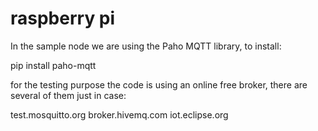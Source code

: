 # raspberry pi 
In the sample node we are using the Paho MQTT library, to install:

pip install paho-mqtt

for the testing purpose the code is using an online free broker, there are several of them just in case:

test.mosquitto.org
broker.hivemq.com
iot.eclipse.org
